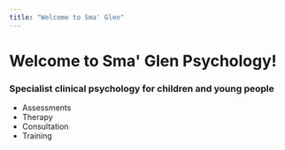 ```yaml
---
title: "Welcome to Sma' Glen"
---
```


# Welcome to Sma' Glen Psychology!

### Specialist clinical psychology for children and young people

- Assessments
- Therapy
- Consultation
- Training